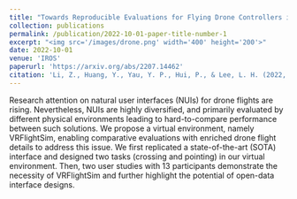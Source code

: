 ```yaml
---
title: "Towards Reproducible Evaluations for Flying Drone Controllers in Virtual Environments"
collection: publications
permalink: /publication/2022-10-01-paper-title-number-1
excerpt: "<img src='/images/drone.png' width='400' height='200'>"
date: 2022-10-01
venue: 'IROS'
paperurl: 'https://arxiv.org/abs/2207.14462'
citation: 'Li, Z., Huang, Y., Yau, Y. P., Hui, P., & Lee, L. H. (2022, October). Towards Reproducible Evaluations for Flying Drone Controllers in Virtual Environments. In <i>2022 IEEE/RSJ International Conference on Intelligent Robots and Systems (IROS)</i>.  (pp. 4973-4980). IEEE.'
---
```


Research attention on natural user interfaces (NUIs) for drone flights are rising. Nevertheless, NUIs are highly diversified, and primarily evaluated by different physical environments leading to hard-to-compare performance between such solutions. We propose a virtual environment, namely VRFlightSim, enabling comparative evaluations with enriched drone flight details to address this issue. We first replicated a state-of-the-art (SOTA) interface and designed two tasks (crossing and pointing) in our virtual environment. Then, two user studies with 13 participants demonstrate the necessity of VRFlightSim and further highlight the potential of open-data interface designs.
